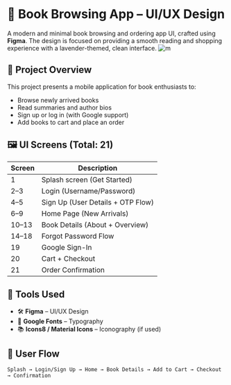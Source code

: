 # 📱 Book Browsing App – UI/UX Design

A modern and minimal book browsing and ordering app UI, crafted using **Figma**. The design is focused on providing a smooth reading and shopping experience with a lavender-themed, clean interface.
![m](book.ppg)


## 🎨 Project Overview

This project presents a mobile application for book enthusiasts to:
- Browse newly arrived books
- Read summaries and author bios
- Sign up or log in (with Google support)
- Add books to cart and place an order

## 🖼️ UI Screens (Total: 21)

| Screen | Description                        |
|--------|------------------------------------|
| 1      | Splash screen (Get Started)        |
| 2–3    | Login (Username/Password)          |
| 4–5    | Sign Up (User Details + OTP Flow)  |
| 6–9    | Home Page (New Arrivals)           |
| 10–13  | Book Details (About + Overview)    |
| 14–18  | Forgot Password Flow               |
| 19     | Google Sign-In                     |
| 20     | Cart + Checkout                    |
| 21     | Order Confirmation                 |

## 📌 Tools Used

- 🛠 **Figma** – UI/UX Design
- 🎨 **Google Fonts** – Typography
- 📚 **Icons8 / Material Icons** – Iconography (if used)

## 📱 User Flow

```text
Splash → Login/Sign Up → Home → Book Details → Add to Cart → Checkout → Confirmation
